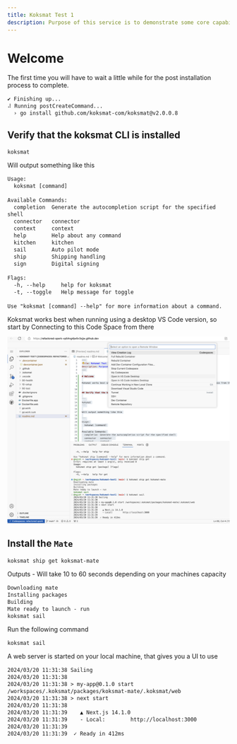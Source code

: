 ```yaml
---
title: Koksmat Test 1
description: Purpose of this service is to demonstrate some core capabilities of `koksmat`
---
```


# Welcome

The first time you will have to wait a little while for the post installation process to complete.

```
✔ Finishing up...
⠼ Running postCreateCommand...
  › go install github.com/koksmat-com/koksmat@v2.0.0.8
```

## Verify that the koksmat CLI is installed

```
koksmat
```

Will output something like this

```
Usage:
  koksmat [command]

Available Commands:
  completion  Generate the autocompletion script for the specified shell
  connector   connector
  context     context
  help        Help about any command
  kitchen     kitchen
  sail        Auto pilot mode
  ship        Shipping handling
  sign        Digital signing

Flags:
  -h, --help     help for koksmat
  -t, --toggle   Help message for toggle

Use "koksmat [command] --help" for more information about a command.
```

Koksmat works best when running using a desktop VS Code version, so start by Connecting to this Code Space from there

![](2024-03-20-12-35-10.png)

## Install the `Mate`

```
koksmat ship get koksmat-mate
```

Outputs - Will take 10 to 60 seconds depending on your machines capacity

```
Downloading mate
Installing packages
Building
Mate ready to launch - run
koksmat sail
```

Run the following command

```
koksmat sail
```

A web server is started on your local machine, that gives you a UI to use

```
2024/03/20 11:31:38 Sailing
2024/03/20 11:31:38
2024/03/20 11:31:38 > my-app@0.1.0 start /workspaces/.koksmat/packages/koksmat-mate/.koksmat/web
2024/03/20 11:31:38 > next start
2024/03/20 11:31:38
2024/03/20 11:31:39    ▲ Next.js 14.1.0
2024/03/20 11:31:39    - Local:        http://localhost:3000
2024/03/20 11:31:39
2024/03/20 11:31:39  ✓ Ready in 412ms
```
